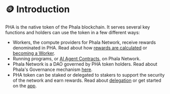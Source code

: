 # 🪙 Introduction

PHA is the native token of the Phala blockchain. It serves several key functions and holders can use the token in a few different ways:

* Workers, the compute providers for Phala Network, receive rewards denominated in PHA. Read about how [rewards are calculated](../../compute-providers/basic-info/worker-rewards.md) or [becoming a Worker](../../compute-providers/run-workers-on-phala/).
* Running programs, or [AI Agent Contracts](../../tech-specs/ai-agent-contract/), on Phala Network.
* Phala Network is a DAO governed by PHA token holders. Read about Phala's Governance mechanism [here](governance/).
* PHA token can be staked or delegated to stakers to support the security of the network and earn rewards. Read about [delegation](delegation/) or get started on the [app](https://app.phala.network/).
